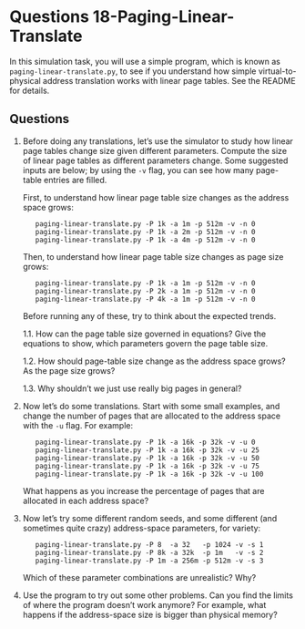 # Questions 18-Paging-Linear-Translate

In this simulation task, you will use a simple program, which is known as
`paging-linear-translate.py`, to see if you understand how simple
virtual-to-physical address translation works with linear page tables. See the
README for details.

## Questions

1. Before doing any translations, let’s use the simulator to study how linear
   page tables change size given different parameters. Compute the size of
   linear page tables as different parameters change. Some suggested inputs are
   below; by using the `-v` flag, you can see how many page-table entries are
   filled.

   First, to understand how linear page table size changes as the address space
   grows:

   ```text
      paging-linear-translate.py -P 1k -a 1m -p 512m -v -n 0
      paging-linear-translate.py -P 1k -a 2m -p 512m -v -n 0
      paging-linear-translate.py -P 1k -a 4m -p 512m -v -n 0
   ```

   Then, to understand how linear page table size changes as page size grows:

   ```text
      paging-linear-translate.py -P 1k -a 1m -p 512m -v -n 0
      paging-linear-translate.py -P 2k -a 1m -p 512m -v -n 0
      paging-linear-translate.py -P 4k -a 1m -p 512m -v -n 0
   ```

   Before running any of these, try to think about the expected trends.

    1.1. How can the page table size governed in equations? Give the equations to show, which parameters govern the page table size.

    1.2. How should page-table size change as the address space grows? As the page size grows?

    1.3. Why shouldn’t we just use really big pages in general?

1. Now let’s do some translations. Start with some small examples, and change
   the number of pages that are allocated to the address space with the `-u`
   flag. For example:

   ```text
      paging-linear-translate.py -P 1k -a 16k -p 32k -v -u 0
      paging-linear-translate.py -P 1k -a 16k -p 32k -v -u 25
      paging-linear-translate.py -P 1k -a 16k -p 32k -v -u 50
      paging-linear-translate.py -P 1k -a 16k -p 32k -v -u 75
      paging-linear-translate.py -P 1k -a 16k -p 32k -v -u 100
   ```

   What happens as you increase the percentage of pages that are allocated in
   each address space?

1. Now let’s try some different random seeds, and some different (and sometimes
   quite crazy) address-space parameters, for variety:

   ```text
      paging-linear-translate.py -P 8  -a 32   -p 1024 -v -s 1
      paging-linear-translate.py -P 8k -a 32k  -p 1m   -v -s 2
      paging-linear-translate.py -P 1m -a 256m -p 512m -v -s 3
   ```

   Which of these parameter combinations are unrealistic? Why?

1. Use the program to try out some other problems. Can you find the limits of
   where the program doesn’t work anymore? For example, what happens if the
   address-space size is bigger than physical memory?
